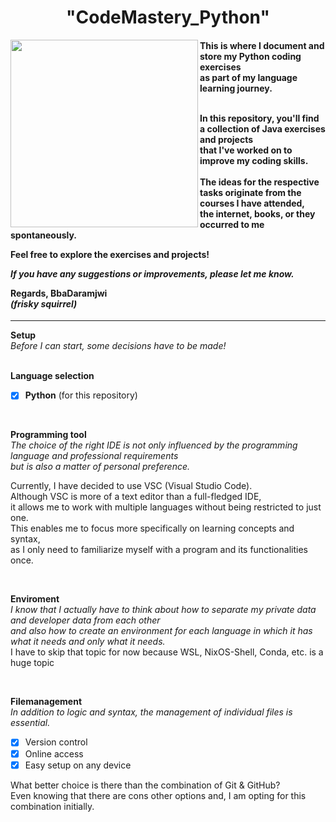 
<h1 align="center">"CodeMastery_Python"</h1>
<img align="left" height="300" src="https://avatars.githubusercontent.com/u/149151213?s=200&v=4"/>

<h4 align="left">
This is where I document and store my Python coding exercises
<br> as part of my language learning journey.

<br> In this repository, you'll find a collection of Java exercises and projects
<br> that I've worked on to improve my coding skills. 
<br>
<br> The ideas for the respective tasks originate from the courses I have attended,
<br> the internet, books, or they occurred to me spontaneously.  

**Feel free to explore the exercises and projects!**  

*If you have any suggestions or improvements, please let me know.*  

**Regards, BbaDaramjwi**  
*(frisky squirrel)*  
</h4>

___  

**Setup**  
*Before I can start, some decisions have to be made!*  
<br>

**Language selection**  
- [X] **Python** (for this repository)
  
<br>
  
**Programming tool**  
*The choice of the right IDE is not only influenced by the programming language and professional requirements  
but is also a matter of personal preference.*  
  
Currently, I have decided to use VSC (Visual Studio Code).  
Although VSC is more of a text editor than a full-fledged IDE,  
it allows me to work with multiple languages without being restricted to just one.   
This enables me to focus more specifically on learning concepts and syntax,  
as I only need to familiarize myself with a program and its functionalities once.  
  
<br>
  
**Enviroment**  
*I know that I actually have to think about how to separate my private data and developer data from each other  
and also how to create an environment for each language in which it has what it needs and only what it needs.*  
I have to skip that topic for now because WSL, NixOS-Shell, Conda, etc. is a huge topic
  
<br>
  
**Filemanagement**  
*In addition to logic and syntax, the management of individual files is essential.*  
 
- [X] Version control  
- [X] Online access  
- [X] Easy setup on any device  
 
What better choice is there than the combination of Git & GitHub?  
Even knowing that there are cons other options and, I am opting for this combination initially.


